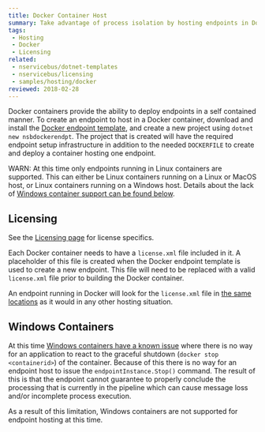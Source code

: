 ```yaml
---
title: Docker Container Host
summary: Take advantage of process isolation by hosting endpoints in Docker containers
tags:
 - Hosting
 - Docker
 - Licensing
related:
 - nservicebus/dotnet-templates
 - nservicebus/licensing
 - samples/hosting/docker
reviewed: 2018-02-28
---
```


Docker containers provide the ability to deploy endpoints in a self contained manner. To create an endpoint to host in a Docker container, download and install the [Docker endpoint template](nservicebus/dotnet-templates), and create a new project using `dotnet new nsbdockerendpt`. The project that is created will have the required endpoint setup infrastructure in addition to the needed `DOCKERFILE` to create and deploy a container hosting one endpoint.

WARN: At this time only endpoints running in Linux containers are supported. This can either be Linux containers running on a Linux or MacOS host, or Linux containers running on a Windows host. Details about the lack of [Windows container support can be found below](#windows-containers).

## Licensing
See the [Licensing page](https://particular.net/licensing) for license specifics.

Each Docker container needs to have a `license.xml` file included in it. A placeholder of this file is created when the Docker endpoint template is used to create a new endpoint. This file will need to be replaced with a valid `license.xml` file prior to building the Docker container.

An endpoint running in Docker will look for the `license.xml` file in [the same locations](nservicebus/licensing/index.md#license-management) as it would in any other hosting situation.

## Windows Containers
At this time [Windows containers have a known issue](https://github.com/moby/moby/issues/25982) where there is no way for an application to react to the graceful shutdown (`docker stop <containerid>`) of the container. Because of this there is no way for an endpoint host to issue the `endpointInstance.Stop()` command. The result of this is that the endpoint cannot guarantee to properly conclude the processing that is currently in the pipeline which can cause message loss and/or incomplete process execution.

As a result of this limitation, Windows containers are not supported for endpoint hosting at this time.